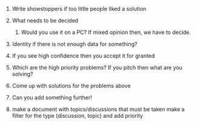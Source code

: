 1) Write showstoppers if too little people liked a solution
2) What needs to be decided
	1) Would you use it on a PC? If mixed opinion then, we have to decide.
3) Identity if there is not enough data for something?
4) If you see high confidence then you accept it for granted 
5) Which are the high priority problems? If you pitch then what are you solving?
6) Come up with solutions for the problems above
7) Can you add something further!



1) make a document with topics/discussions that must be taken make a filter for the type (discussion, topic) and add priority